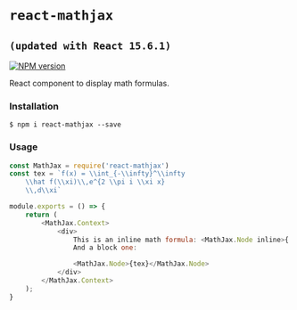 # `react-mathjax`
## `(updated with React 15.6.1)`

[![NPM version](https://badge.fury.io/js/react-mathjax.svg)](http://badge.fury.io/js/react-mathjax)

React component to display math formulas.

### Installation

```
$ npm i react-mathjax --save
```

### Usage

```js
const MathJax = require('react-mathjax')
const tex = `f(x) = \\int_{-\\infty}^\\infty
    \\hat f(\\xi)\\,e^{2 \\pi i \\xi x}
    \\,d\\xi`

module.exports = () => {
    return (
        <MathJax.Context>
            <div>
                This is an inline math formula: <MathJax.Node inline>{'a = b'}</MathJax.Node>
                And a block one:

                <MathJax.Node>{tex}</MathJax.Node>
            </div>
        </MathJax.Context>
    );
}
```
